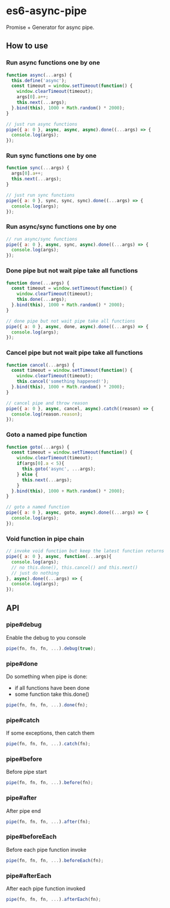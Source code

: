 # es6-async-pipe
Promise + Generator for async pipe.

## How to use
### Run async functions one by one
``` javascript
function async(...args) {
  this.define('async');
  const timeout = window.setTimeout(function() {
    window.clearTimeout(timeout);
    args[0].a++;
    this.next(...args);
  }.bind(this), 1000 + Math.random() * 2000);
}

// just run async functions
pipe({ a: 0 }, async, async, async).done((...args) => {
  console.log(args);
});
```

### Run sync functions one by one
``` javascript
function sync(...args) {
  args[0].a++;
  this.next(...args);
}

// just run sync functions
pipe({ a: 0 }, sync, sync, sync).done((...args) => {
  console.log(args);
});
```

### Run async/sync functions one by one
``` javascript
// run async/sync functions
pipe({ a: 0 }, async, sync, async).done((...args) => {
  console.log(args);
});
```

### Done pipe but not wait pipe take all functions
``` javascript
function done(...args) {
  const timeout = window.setTimeout(function() {
    window.clearTimeout(timeout);
    this.done(...args);
  }.bind(this), 1000 + Math.random() * 2000);
}

// done pipe but not wait pipe take all functions
pipe({ a: 0 }, async, done, async).done((...args) => {
  console.log(args);
});
```

### Cancel pipe but not wait pipe take all functions
``` javascript
function cancel(...args) {
  const timeout = window.setTimeout(function() {
    window.clearTimeout(timeout);
    this.cancel('something happened!');
  }.bind(this), 1000 + Math.random() * 2000);
}

// cancel pipe and throw reason
pipe({ a: 0 }, async, cancel, async).catch((reason) => {
  console.log(reason.reason);
});
```

### Goto a named pipe function
``` javascript
function goto(...args) {
  const timeout = window.setTimeout(function() {
    window.clearTimeout(timeout);
    if(args[0].a < 5){
      this.goto('async', ...args);
    } else {
      this.next(...args);
    }
  }.bind(this), 1000 + Math.random() * 2000);
}

// goto a named function
pipe({ a: 0 }, async, goto, async).done((...args) => {
  console.log(args);
});
```

### Void function in pipe chain
``` javascript
// invoke void function but keep the latest function returns
pipe({ a: 0 }, async, function(...args){
  console.log(args);
  // no this.done(), this.cancel() and this.next()
  // just do nothing
}, async).done((...args) => {
  console.log(args);
});
```

## API
### pipe#debug
Enable the debug to you console
``` javascript
pipe(fn, fn, fn, ...).debug(true);
```

### pipe#done
Do something when pipe is done:
* if all functions have been done
* some function take this.done()
``` javascript
pipe(fn, fn, fn, ...).done(fn);
```

### pipe#catch
If some exceptions, then catch them
``` javascript
pipe(fn, fn, fn, ...).catch(fn);
```

### pipe#before
Before pipe start
``` javascript
pipe(fn, fn, fn, ...).before(fn);
```

### pipe#after
After pipe end
``` javascript
pipe(fn, fn, fn, ...).after(fn);
```

### pipe#beforeEach
Before each pipe function invoke
``` javascript
pipe(fn, fn, fn, ...).beforeEach(fn);
```

### pipe#afterEach
After each pipe function invoked
``` javascript
pipe(fn, fn, fn, ...).afterEach(fn);
```